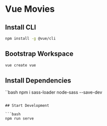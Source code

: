 # Vue Movies

## Install CLI

```bash
npm install -g @vue/cli
```

## Bootstrap Workspace

```bash
vue create vue
```

## Install Dependencies

``bash
npm i sass-loader node-sass --save-dev
```

## Start Development

```bash
npm run serve
```
